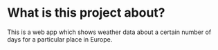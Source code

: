 # What is this project about?

This is a web app which shows weather data 
about a certain number of days for a 
particular place in Europe.